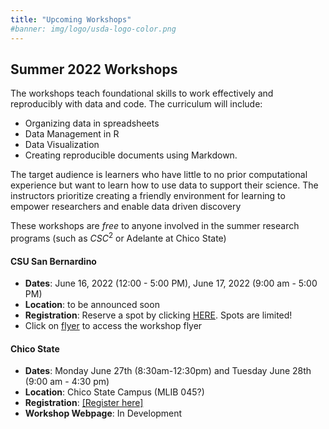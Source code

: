 ```yaml
---
title: "Upcoming Workshops"
#banner: img/logo/usda-logo-color.png
---
```



## Summer 2022 Workshops

The workshops teach foundational skills to work effectively and reproducibly with data and code. The curriculum will include:

* Organizing data in spreadsheets
* Data Management in R
* Data Visualization
* Creating reproducible documents using Markdown.

The target audience is learners who have little to no prior computational experience but want to learn how to use data to support their science. The instructors prioritize creating a friendly environment for learning to empower researchers and enable data driven discovery

These workshops are _free_ to anyone involved in the summer research programs (such as  $CSC^2$ or Adelante at Chico State)

#### CSU San Bernardino

* **Dates**: June 16, 2022 (12:00 - 5:00 PM), June 17, 2022 (9:00 am - 5:00 PM)
* **Location**: to be announced soon
* **Registration**: Reserve a spot by clicking  [HERE](https://forms.gle/9H6LVk1mkQPNj9hQ9). Spots are limited! 
* Click on [flyer](/WorkshopFlyers/Flyer-Summer-2022-CSUSB.png) to access the workshop flyer

#### Chico State

* **Dates**:  Monday June 27th (8:30am-12:30pm) and Tuesday June 28th (9:00 am - 4:30 pm)
* **Location**: Chico State Campus (MLIB 045?)
* **Registration**: [[Register here]](https://forms.gle/g26QTxUqZARzeM2cA)
* **Workshop Webpage**: In Development

